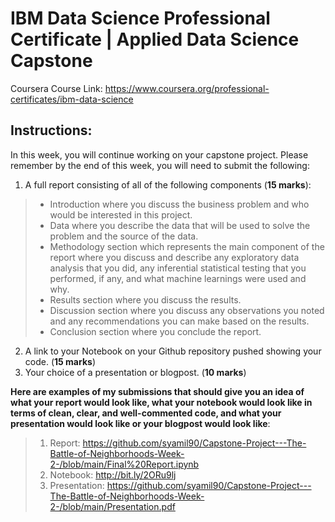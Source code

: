# IBM Data Science Professional Certificate | Applied Data Science Capstone
Coursera Course Link: https://www.coursera.org/professional-certificates/ibm-data-science 

## Instructions: 
In this week, you will continue working on your capstone project. Please remember by the end of this week, you will need to submit the following:

1. A full report consisting of all of the following components (**15 marks**):
  > - Introduction where you discuss the business problem and who would be interested in this project.
  > - Data where you describe the data that will be used to solve the problem and the source of the data.
  > - Methodology section which represents the main component of the report where you discuss and describe any exploratory data analysis that you did, any inferential statistical testing that you performed, if any, and what machine learnings were used and why.
  > - Results section where you discuss the results.
  > - Discussion section where you discuss any observations you noted and any recommendations you can make based on the results.
  > - Conclusion section where you conclude the report.
2. A link to your Notebook on your Github repository pushed showing your code. (**15 marks**)
3. Your choice of a presentation or blogpost. (**10 marks**)

**Here are examples of my submissions that should give you an idea of what your report would look like, what your notebook would look like in terms of clean, clear, and well-commented code, and what your presentation would look like or your blogpost would look like**:

> 1. Report: https://github.com/syamil90/Capstone-Project---The-Battle-of-Neighborhoods-Week-2-/blob/main/Final%20Report.ipynb
> 2. Notebook: http://bit.ly/2ORu9lj
> 3. Presentation: https://github.com/syamil90/Capstone-Project---The-Battle-of-Neighborhoods-Week-2-/blob/main/Presentation.pdf
